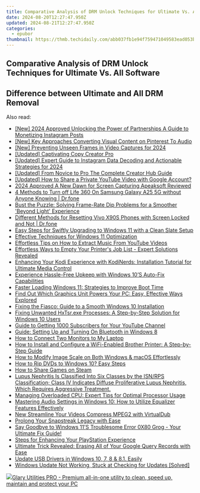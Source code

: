 ```yaml
---
title: Comparative Analysis of DRM Unlock Techniques for Ultimate Vs. All Software
date: 2024-08-20T12:27:47.950Z
updated: 2024-08-21T12:27:47.950Z
categories:
  - epubor
thumbnail: https://thmb.techidaily.com/abb037fb1e94f759471049583ead053b2f01326e3a9eb41a58803887d90c7bef.jpg
---
```


## Comparative Analysis of DRM Unlock Techniques for Ultimate Vs. All Software

## Difference between Ultimate and All DRM Removal



<ins class="adsbygoogle"
     style="display:block"
     data-ad-format="autorelaxed"
     data-ad-client="ca-pub-7571918770474297"
     data-ad-slot="1223367746"></ins>



<ins class="adsbygoogle"
     style="display:block"
     data-ad-client="ca-pub-7571918770474297"
     data-ad-slot="8358498916"
     data-ad-format="auto"
     data-full-width-responsive="true"></ins>

<span class="atpl-alsoreadstyle">Also read:</span>
<div><ul>
<li><a href="https://instagram-video-files.techidaily.com/new-2024-approved-unlocking-the-power-of-partnerships-a-guide-to-monetizing-instagram-posts/"><u>[New] 2024 Approved  Unlocking the Power of Partnerships  A Guide to Monetizing Instagram Posts</u></a></li>
<li><a href="https://extra-approaches.techidaily.com/new-key-approaches-converting-visual-content-on-pinterest-to-audio/"><u>[New] Key Approaches  Converting Visual Content on Pinterest To Audio</u></a></li>
<li><a href="https://screen-video-capture.techidaily.com/new-preventing-unseen-frames-in-video-captures-for-2024/"><u>[New] Preventing Unseen Frames in Video Captures for 2024</u></a></li>
<li><a href="https://extra-tips.techidaily.com/updated-captivating-copy-creator-pro/"><u>[Updated] Captivating Copy Creator Pro</u></a></li>
<li><a href="https://instagram-video-recordings.techidaily.com/updated-expert-guide-to-instagram-data-decoding-and-actionable-strategies-for-2024/"><u>[Updated] Expert Guide to Instagram Data Decoding and Actionable Strategies for 2024</u></a></li>
<li><a href="https://facebook-video-share.techidaily.com/updated-from-novice-to-pro-the-complete-creator-hub-guide/"><u>[Updated] From Novice to Pro  The Complete Creator Hub Guide</u></a></li>
<li><a href="https://facebook-video-share.techidaily.com/updated-how-to-share-a-private-youtube-video-with-google-account/"><u>[Updated] How to Share a Private YouTube Video with Google Account?</u></a></li>
<li><a href="https://screen-activity-recording.techidaily.com/2024-approved-a-new-dawn-for-screen-capturing-apeaksoft-reviewed/"><u>2024 Approved  A New Dawn for Screen Capturing  Apeaksoft Reviewed</u></a></li>
<li><a href="https://location-fake.techidaily.com/4-methods-to-turn-off-life-360-on-samsung-galaxy-a25-5g-without-anyone-knowing-drfone-by-drfone-virtual-android/"><u>4 Methods to Turn off Life 360 On Samsung Galaxy A25 5G without Anyone Knowing | Dr.fone</u></a></li>
<li><a href="https://tech-revival.techidaily.com/bust-the-puzzle-solving-frame-rate-dip-problems-for-a-smoother-beyond-light-experience/"><u>Bust the Puzzle: Solving Frame-Rate Dip Problems for a Smoother 'Beyond Light' Experience</u></a></li>
<li><a href="https://techidaily.com/different-methods-for-resetting-vivo-x90s-phones-with-screen-locked-and-not-drfone-by-drfone-reset-android-reset-android/"><u>Different Methods for Resetting Vivo X90S Phones with Screen Locked and Not | Dr.fone</u></a></li>
<li><a href="https://tech-revival.techidaily.com/1723808287914-easy-steps-for-swiftly-upgrading-to-windows-11-with-a-clean-slate-setup/"><u>Easy Steps for Swiftly Upgrading to Windows 11 with a Clean Slate Setup</u></a></li>
<li><a href="https://tech-revival.techidaily.com/effective-techniques-for-windows-11-optimization/"><u>Effective Techniques for Windows 11 Optimization</u></a></li>
<li><a href="https://tech-revival.techidaily.com/effortless-tips-on-how-to-extract-music-from-youtube-videos/"><u>Effortless Tips on How to Extract Music From YouTube Videos</u></a></li>
<li><a href="https://tech-revival.techidaily.com/effortless-ways-to-empty-your-printers-job-list-expert-solutions-revealed/"><u>Effortless Ways to Empty Your Printer's Job List - Expert Solutions Revealed</u></a></li>
<li><a href="https://tech-revival.techidaily.com/enhancing-your-kodi-experience-with-kodinerds-installation-tutorial-for-ultimate-media-control/"><u>Enhancing Your Kodi Experience with KodiNerds: Installation Tutorial for Ultimate Media Control</u></a></li>
<li><a href="https://tech-revival.techidaily.com/experience-hassle-free-upkeep-with-windows-10s-auto-fix-capabilities/"><u>Experience Hassle-Free Upkeep with Windows 10’S Auto-Fix Capabilities</u></a></li>
<li><a href="https://tech-revival.techidaily.com/faster-loading-windows-11-strategies-to-improve-boot-time/"><u>Faster Loading Windows 11: Strategies to Improve Boot Time</u></a></li>
<li><a href="https://tech-revival.techidaily.com/find-out-which-graphics-unit-powers-your-pc-easy-effective-ways-explored/"><u>Find Out Which Graphics Unit Powers Your PC: Easy, Effective Ways Explored</u></a></li>
<li><a href="https://tech-revival.techidaily.com/fixing-the-fiasco-guide-to-a-smooth-windows-10-installation/"><u>Fixing the Fiasco: Guide to a Smooth Windows 10 Installation</u></a></li>
<li><a href="https://tech-revival.techidaily.com/fixing-unwanted-hxtsrexe-processes-a-step-by-step-solution-for-windows-10-users/"><u>Fixing Unwanted HxTsr.exe Processes: A Step-by-Step Solution for Windows 10 Users</u></a></li>
<li><a href="https://youtube-blog.techidaily.com/-to-getting-1000-subscribers-for-your-youtube-channel/"><u>Guide to Getting 1000 Subscribers for Your YouTube Channel</u></a></li>
<li><a href="https://tech-revival.techidaily.com/guide-setting-up-and-turning-on-bluetooth-in-windows-8/"><u>Guide: Setting Up and Turning On Bluetooth in Windows 8</u></a></li>
<li><a href="https://tech-revival.techidaily.com/how-to-connect-two-monitors-to-my-laptop/"><u>How to Connect Two Monitors to My Laptop</u></a></li>
<li><a href="https://tech-revival.techidaily.com/how-to-install-and-configure-a-wifi-enabled-brother-printer-a-step-by-step-guide/"><u>How to Install and Configure a WiFi-Enabled Brother Printer: A Step-by-Step Guide</u></a></li>
<li><a href="https://tech-revival.techidaily.com/how-to-modify-image-scale-on-both-windows-and-macos-effortlessly/"><u>How to Modify Image Scale on Both Windows & macOS Effortlessly</u></a></li>
<li><a href="https://tech-revival.techidaily.com/1723808147427-how-to-rip-dvds-to-windows-10-easy-steps/"><u>How to Rip DVDs to Windows 10? Easy Steps</u></a></li>
<li><a href="https://tech-revival.techidaily.com/how-to-share-games-on-steam/"><u>How to Share Games on Steam</u></a></li>
<li><a href="https://tech-revival.techidaily.com/lupus-nephritis-is-classified-into-six-classes-by-the-isnrps-classification-class-iv-indicates-diffuse-proliferative-lupus-nephritis-which-requires-aggressi2/"><u>Lupus Nephritis Is Classified Into Six Classes by the ISN/RPS Classification; Class IV Indicates Diffuse Proliferative Lupus Nephritis, Which Requires Aggressive Treatment.</u></a></li>
<li><a href="https://tech-revival.techidaily.com/managing-overloaded-cpu-expert-tips-for-optimal-processor-usage/"><u>Managing Overloaded CPU: Expert Tips for Optimal Processor Usage</u></a></li>
<li><a href="https://tech-revival.techidaily.com/mastering-audio-settings-in-windows-10-how-to-utilize-equalizer-features-effectively/"><u>Mastering Audio Settings in Windows 10: How to Utilize Equalizer Features Effectively</u></a></li>
<li><a href="https://ai-video-apps.techidaily.com/new-streamline-your-videos-compress-mpeg2-with-virtualdub/"><u>New Streamline Your Videos Compress MPEG2 with VirtualDub</u></a></li>
<li><a href="https://tiktok-clips.techidaily.com/prolong-your-snapstreak-legacy-with-ease/"><u>Prolong Your Snapstreak Legacy with Ease</u></a></li>
<li><a href="https://tech-revival.techidaily.com/1723808100292-say-goodbye-to-windows-11s-troublesome-error-0x80-grog-your-ultimate-fix-guide/"><u>Say Goodbye to Windows 11'S Troublesome Error 0X80 Grog - Your Ultimate Fix Guide!</u></a></li>
<li><a href="https://games-able.techidaily.com/steps-for-enhancing-your-playstation-experience/"><u>Steps for Enhancing Your PlayStation Experience</u></a></li>
<li><a href="https://tech-revival.techidaily.com/ultimate-trick-revealed-erasing-all-of-your-google-query-records-with-ease/"><u>Ultimate Trick Revealed: Erasing All of Your Google Query Records with Ease</u></a></li>
<li><a href="https://tech-revival.techidaily.com/1723808196684-update-usb-drivers-in-windows-10-7-8-and-81-easily/"><u>Update USB Drivers in Windows 10, 7, 8 & 8.1. Easily</u></a></li>
<li><a href="https://tech-revival.techidaily.com/windows-update-not-working-stuck-at-checking-for-updates-solved/"><u>Windows Update Not Working, Stuck at Checking for Updates [Solved]</u></a></li>
</ul></div>

<!-- affiliate ads begin -->
<a href="https://order.glarysoft.com/order/checkout.php?PRODS=4535075&QTY=1&AFFILIATE=108875&CART=1"><img src="https://secure.avangate.com/images/merchant/6734fa703f6633ab896eecbdfad8953a/products/GU-500_672.png" border="0">Glary Utilities PRO -  Premium all-in-one utility to clean, speed up, maintain and protect your PC</a>
<!-- affiliate ads end -->